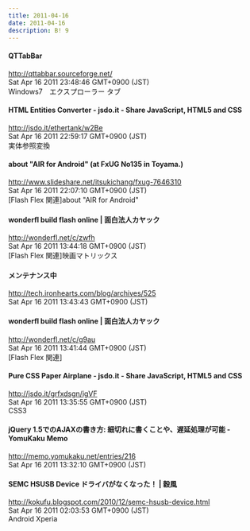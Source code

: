 ```yaml
---
title: 2011-04-16
date: 2011-04-16
description: B! 9
---
```


#### QTTabBar
http://qttabbar.sourceforge.net/<br>
Sat Apr 16 2011 23:48:46 GMT+0900 (JST)<br>
Windows7　エクスプローラー タブ


#### HTML Entities Converter - jsdo.it - Share JavaScript, HTML5 and CSS
http://jsdo.it/ethertank/w2Be<br>
Sat Apr 16 2011 22:59:17 GMT+0900 (JST)<br>
実体参照変換


#### about "AIR for Android"  (at FxUG No135 in Toyama.)
http://www.slideshare.net/itsukichang/fxug-7646310<br>
Sat Apr 16 2011 22:07:10 GMT+0900 (JST)<br>
[Flash Flex 関連]about "AIR for Android"


#### wonderfl build flash online | 面白法人カヤック
http://wonderfl.net/c/zwfh<br>
Sat Apr 16 2011 13:44:18 GMT+0900 (JST)<br>
[Flash Flex 関連]映画マトリックス


#### メンテナンス中
http://tech.ironhearts.com/blog/archives/525<br>
Sat Apr 16 2011 13:43:43 GMT+0900 (JST)<br>


#### wonderfl build flash online | 面白法人カヤック
http://wonderfl.net/c/g9au<br>
Sat Apr 16 2011 13:41:44 GMT+0900 (JST)<br>
[Flash Flex 関連]


#### Pure CSS Paper Airplane - jsdo.it - Share JavaScript, HTML5 and CSS
http://jsdo.it/grfxdsgn/igVF<br>
Sat Apr 16 2011 13:35:55 GMT+0900 (JST)<br>
CSS3


#### jQuery 1.5でのAJAXの書き方: 細切れに書くことや、遅延処理が可能 - YomuKaku Memo
http://memo.yomukaku.net/entries/216<br>
Sat Apr 16 2011 13:32:10 GMT+0900 (JST)<br>


#### SEMC HSUSB Device ドライバがなくなった！ | 穀風
http://kokufu.blogspot.com/2010/12/semc-hsusb-device.html<br>
Sat Apr 16 2011 02:03:53 GMT+0900 (JST)<br>
Android Xperia


